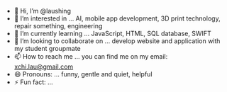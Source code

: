 - 👋 Hi, I’m @laushing
- 👀 I’m interested in ... AI, mobile app development, 3D print technology, repair something, engineering 
- 🌱 I’m currently learning ... JavaScript, HTML, SQL database, SWIFT
- 💞️ I’m looking to collaborate on ... develop website and application with my student groupmate
- 📫 How to reach me ... you can find me on my email: xchi.lau@gmail.com
- 😄 Pronouns: ... funny, gentle and quiet, helpful
- ⚡ Fun fact: ... 

<!---
laushing/laushing is a ✨ special ✨ repository because its `README.md` (this file) appears on your GitHub profile.
You can click the Preview link to take a look at your changes.
--->
